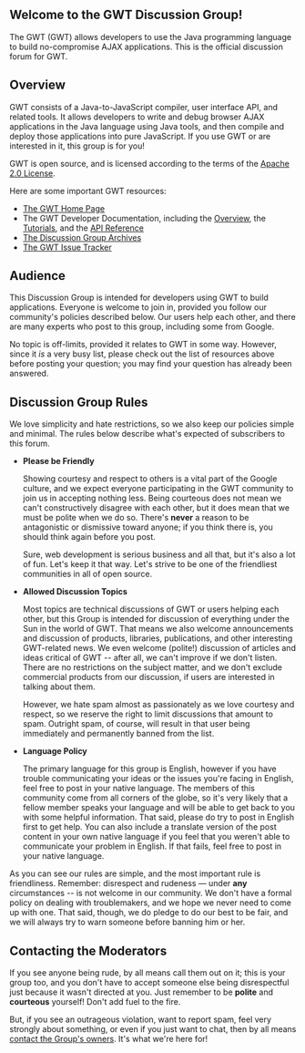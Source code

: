 <h2>Welcome to the GWT Discussion Group!</h2>

The GWT (GWT) allows developers to use the Java programming language to build no-compromise AJAX applications. This is the official discussion forum for GWT.

## Overview

GWT consists of a Java-to-JavaScript compiler, user interface API, and related tools. It allows developers to write and debug browser AJAX applications in the Java language using Java tools, and then compile and deploy those applications into pure JavaScript. If you use GWT or are interested in it, this group is for you!

GWT is open source, and is licensed according to the terms of the [Apache 2.0 License](terms.html "Apache 2.0 License").

Here are some important GWT resources:

*   [The GWT Home Page](http://www.gwtproject.org "The GWT Home Page")
*   The GWT Developer Documentation, including the [Overview](docs/latest/DevGuide.html "Overview"), the [Tutorials](doc/latest/tutorial/index.html "Tutorials"), and the [API Reference](doc/latest/RefGWTClassAPI.html "API Reference")
*   [The Discussion Group Archives](http://groups.google.com/group/Google-Web-Toolkit/topics "Discussion Group Archives")
*   [The GWT Issue Tracker](http://code.google.com/p/google-web-toolkit/issues/list "The GWT Issue Tracker") 

## Audience

This Discussion Group is intended for developers using GWT to build applications. Everyone is welcome to join in, provided you follow our community's policies described below. Our users help each other, and there are many experts who post to this group, including some from Google.

No topic is off-limits, provided it relates to GWT in some way. However, since it _is_ a very busy list, please check out the list of resources above before posting your question; you may find your question has already been answered.

## Discussion Group Rules

We love simplicity and hate restrictions, so we also keep our policies simple and minimal. The rules below describe what's expected of subscribers to this forum.

*   **Please be Friendly**

    Showing courtesy and respect to others is a vital part of the
Google culture, and we expect everyone participating in the
GWT community to join us in accepting nothing less. Being
courteous does not mean we can't constructively disagree with
each other, but it does mean that we must be polite when we do so.
There's **never** a reason to be antagonistic or
dismissive toward anyone; if you think there is, you should think again before you post.

    Sure, web development is serious business and all that, but it's
also a lot of fun. Let's keep it that way. Let's strive to be one of the
friendliest communities in all of open source.

*   **Allowed Discussion Topics**

    Most topics are technical discussions of GWT or users helping each other,
but this Group is intended for discussion of everything under the Sun
in the world of GWT. That means we also welcome announcements and
discussion of products, libraries, publications, and other interesting
GWT-related news. We even welcome (polite!) discussion of
articles and ideas critical of GWT -- after all, we can't improve if we
don't listen. There are no restrictions on the subject matter,
and we don't exclude commercial products from our discussion, if users
are interested in talking about them. </p>

    However, we hate spam almost as passionately as we love courtesy and respect, so we
reserve the right to limit discussions that amount to spam.
Outright spam, of course, will result in that user being immediately
and permanently banned from the list.

*   **Language Policy**

    The primary language for this group is English, however if you have trouble communicating your ideas or the issues you're facing in English, feel free to post in your native language. The members of this community come from all corners of the globe, so it's very likely that a fellow member speaks your language and will be able to get back to you with some helpful information. That said, please do try to post in English first to get help. You can also include a translate version of the post content in your own native language if you feel that you weren't able to communicate your problem in English. If that fails, feel free to post in your native language.</b></b>

As you can see our rules are simple, and the most important rule is friendliness. Remember: disrespect and rudeness &mdash; under **any** circumstances -- is not welcome in our community. We don't have a formal policy on dealing with troublemakers, and we hope we never need to come up with one. That said, though, we do pledge to do our best to be fair, and we will always try to warn someone before banning him or her.

## Contacting the Moderators

If you see anyone being rude, by all means call them out on it; this is your group too, and you don't have to accept someone else being disrespectful just because it wasn't directed at you. Just remember to be **polite** and **courteous** yourself! Don't add fuel to the fire.

But, if you see an outrageous violation, want to report spam, feel very strongly about something, or even if you just want to chat, then by all means [contact the Group's owners](http://groups.google.com/group/Google-Web-Toolkit/post?sendowner=1&amp;_done=%2Fgroup%2FGoogle-Web-Toolkit%2Fabout%3F&amp; "contact the Group"). It's what we're here for!
